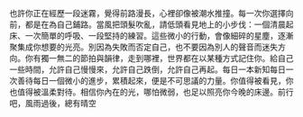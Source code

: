 也許你正在經歷一段迷霧，覺得前路漫長，心裡卻像被潮水推撞。每一次你選擇向前，都是在為自己鋪路。當風把頭髮吹亂，請低頭看見地上的小步伐：一個清晨起床、一次簡單的呼吸、一段堅持的練習。這些微小的行動，會像細碎的星塵，逐漸聚集成你想要的光亮。別因為失敗而否定自己，也不要因為別人的聲音而迷失方向。你有獨一無二的節拍與韻律，走到哪裡，世界都在以某種方式記住你。給自己一些時間，允許自己慢慢來，允許自己跌倒，允許自己再起。每日一本新知每日一次善待每日一個微小的進步，累積起來，便是不可思議的力量。你值得被看見，你也值得被溫柔對待。相信你內在的光，哪怕微弱，也足以照亮你今晚的床邊。前行吧，風雨過後，總有晴空